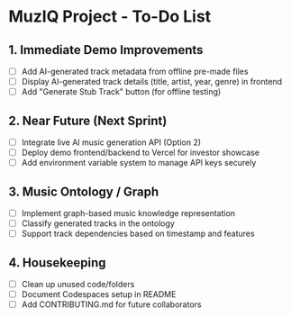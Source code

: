 # MuzIQ Project - To-Do List

## 1. Immediate Demo Improvements
- [ ] Add AI-generated track metadata from offline pre-made files
- [ ] Display AI-generated track details (title, artist, year, genre) in frontend
- [ ] Add "Generate Stub Track" button (for offline testing)

## 2. Near Future (Next Sprint)
- [ ] Integrate live AI music generation API (Option 2)
- [ ] Deploy demo frontend/backend to Vercel for investor showcase
- [ ] Add environment variable system to manage API keys securely

## 3. Music Ontology / Graph
- [ ] Implement graph-based music knowledge representation
- [ ] Classify generated tracks in the ontology
- [ ] Support track dependencies based on timestamp and features

## 4. Housekeeping
- [ ] Clean up unused code/folders
- [ ] Document Codespaces setup in README
- [ ] Add CONTRIBUTING.md for future collaborators
